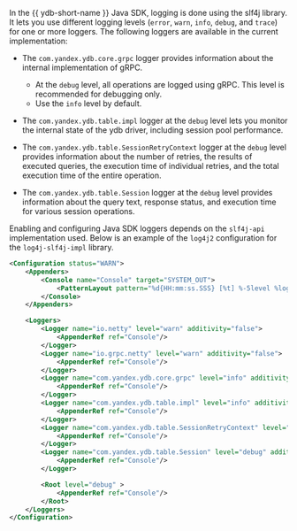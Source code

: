 In the {{ ydb-short-name }} Java SDK, logging is done using the slf4j library. It lets you use different logging levels (`error`, `warn`, `info`, `debug`,  and `trace`) for one or more loggers. The following loggers are available in the current implementation:

* The `com.yandex.ydb.core.grpc` logger provides  information about the internal implementation of gRPC.
  * At the `debug` level, all operations are logged using gRPC. This level is recommended for debugging only.
  * Use the `info` level by default.

* The `com.yandex.ydb.table.impl` logger at the `debug` level lets you monitor the internal state of the ydb driver, including session pool performance.

* The `com.yandex.ydb.table.SessionRetryContext` logger at the `debug` level provides information about the number of retries, the results of executed queries, the execution time of individual retries, and the total execution time of the entire operation.

* The `com.yandex.ydb.table.Session` logger at the `debug` level provides information about the query text, response status, and execution time for various session operations.

Enabling and configuring Java SDK loggers depends on the `slf4j-api` implementation used.
Below is an example of the `log4j2` configuration for the `log4j-slf4j-impl` library.

```xml
<Configuration status="WARN">
    <Appenders>
        <Console name="Console" target="SYSTEM_OUT">
            <PatternLayout pattern="%d{HH:mm:ss.SSS} [%t] %-5level %logger{36} - %msg%n"/>
        </Console>
    </Appenders>

    <Loggers>
        <Logger name="io.netty" level="warn" additivity="false">
            <AppenderRef ref="Console"/>
        </Logger>
        <Logger name="io.grpc.netty" level="warn" additivity="false">
            <AppenderRef ref="Console"/>
        </Logger>
        <Logger name="com.yandex.ydb.core.grpc" level="info" additivity="false">
            <AppenderRef ref="Console"/>
        </Logger>
        <Logger name="com.yandex.ydb.table.impl" level="info" additivity="false">
            <AppenderRef ref="Console"/>
        </Logger>
        <Logger name="com.yandex.ydb.table.SessionRetryContext" level="debug" additivity="false">
            <AppenderRef ref="Console"/>
        </Logger>
        <Logger name="com.yandex.ydb.table.Session" level="debug" additivity="false">
            <AppenderRef ref="Console"/>
        </Logger>

        <Root level="debug" >
            <AppenderRef ref="Console"/>
        </Root>
    </Loggers>
</Configuration>
```

